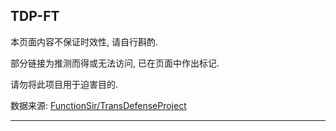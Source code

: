 ## TDP-FT

本页面内容不保证时效性, 请自行斟酌.

部分链接为推测而得或无法访问, 已在页面中作出标记.

请勿将此项目用于迫害目的.

数据来源: [FunctionSir/TransDefenseProject](https://github.com/FunctionSir/TransDefenseProject)

---
